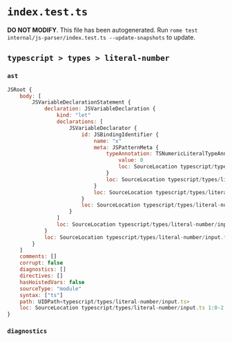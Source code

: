 # `index.test.ts`

**DO NOT MODIFY**. This file has been autogenerated. Run `rome test internal/js-parser/index.test.ts --update-snapshots` to update.

## `typescript > types > literal-number`

### `ast`

```javascript
JSRoot {
	body: [
		JSVariableDeclarationStatement {
			declaration: JSVariableDeclaration {
				kind: "let"
				declarations: [
					JSVariableDeclarator {
						id: JSBindingIdentifier {
							name: "x"
							meta: JSPatternMeta {
								typeAnnotation: TSNumericLiteralTypeAnnotation {
									value: 0
									loc: SourceLocation typescript/types/literal-number/input.ts 1:7-1:8
								}
								loc: SourceLocation typescript/types/literal-number/input.ts 1:4-1:8
							}
							loc: SourceLocation typescript/types/literal-number/input.ts 1:4-1:8
						}
						loc: SourceLocation typescript/types/literal-number/input.ts 1:4-1:8
					}
				]
				loc: SourceLocation typescript/types/literal-number/input.ts 1:0-1:9
			}
			loc: SourceLocation typescript/types/literal-number/input.ts 1:0-1:9
		}
	]
	comments: []
	corrupt: false
	diagnostics: []
	directives: []
	hasHoistedVars: false
	sourceType: "module"
	syntax: ["ts"]
	path: UIDPath<typescript/types/literal-number/input.ts>
	loc: SourceLocation typescript/types/literal-number/input.ts 1:0-2:0
}
```

### `diagnostics`

```

```
